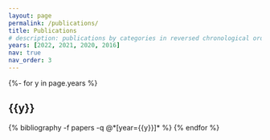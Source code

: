 ```yaml
---
layout: page
permalink: /publications/
title: Publications
# description: publications by categories in reversed chronological order. generated by jekyll-scholar.
years: [2022, 2021, 2020, 2016]
nav: true
nav_order: 3
---
```

<!-- _pages/publications.md -->
<div class="publications">

{%- for y in page.years %}
  <h2 class="year">{{y}}</h2>
  {% bibliography -f papers -q @*[year={{y}}]* %}
{% endfor %}

</div>
